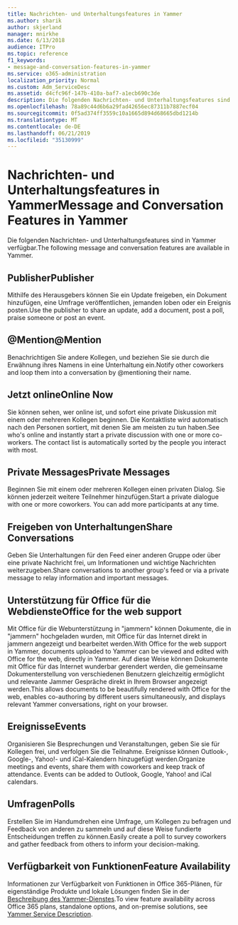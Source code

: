 ```yaml
---
title: Nachrichten- und Unterhaltungsfeatures in Yammer
ms.author: sharik
author: skjerland
manager: mnirkhe
ms.date: 6/13/2018
audience: ITPro
ms.topic: reference
f1_keywords:
- message-and-conversation-features-in-yammer
ms.service: o365-administration
localization_priority: Normal
ms.custom: Adm_ServiceDesc
ms.assetid: d4cfc96f-147b-410a-baf7-a1ecb690c3de
description: Die folgenden Nachrichten- und Unterhaltungsfeatures sind in Yammer verfügbar.
ms.openlocfilehash: 78a89c44d6b6a29fad42656ec87311b7887ecf04
ms.sourcegitcommit: 0f5ad374ff3559c10a1665d894d68665dbd1214b
ms.translationtype: MT
ms.contentlocale: de-DE
ms.lasthandoff: 06/21/2019
ms.locfileid: "35130999"
---
```

# <a name="message-and-conversation-features-in-yammer"></a><span data-ttu-id="0d000-103">Nachrichten- und Unterhaltungsfeatures in Yammer</span><span class="sxs-lookup"><span data-stu-id="0d000-103">Message and Conversation Features in Yammer</span></span>

<span data-ttu-id="0d000-104">Die folgenden Nachrichten- und Unterhaltungsfeatures sind in Yammer verfügbar.</span><span class="sxs-lookup"><span data-stu-id="0d000-104">The following message and conversation features are available in Yammer.</span></span>
  
## <a name="publisher"></a><span data-ttu-id="0d000-105">Publisher</span><span class="sxs-lookup"><span data-stu-id="0d000-105">Publisher</span></span>
<span data-ttu-id="0d000-106"><a name="bkmk_Publisher"> </a></span><span class="sxs-lookup"><span data-stu-id="0d000-106"></span></span>

<span data-ttu-id="0d000-107">Mithilfe des Herausgebers können Sie ein Update freigeben, ein Dokument hinzufügen, eine Umfrage veröffentlichen, jemanden loben oder ein Ereignis posten.</span><span class="sxs-lookup"><span data-stu-id="0d000-107">Use the publisher to share an update, add a document, post a poll, praise someone or post an event.</span></span>
  
## <a name="mention"></a><span data-ttu-id="0d000-108">@Mention</span><span class="sxs-lookup"><span data-stu-id="0d000-108">@Mention</span></span>
<span data-ttu-id="0d000-109"><a name="bkmk_AtMention"> </a></span><span class="sxs-lookup"><span data-stu-id="0d000-109"></span></span>

<span data-ttu-id="0d000-110">Benachrichtigen Sie andere Kollegen, und beziehen Sie sie durch die Erwähnung ihres Namens in eine Unterhaltung ein.</span><span class="sxs-lookup"><span data-stu-id="0d000-110">Notify other coworkers and loop them into a conversation by @mentioning their name.</span></span>
  
## <a name="online-now"></a><span data-ttu-id="0d000-111">Jetzt online</span><span class="sxs-lookup"><span data-stu-id="0d000-111">Online Now</span></span>
<span data-ttu-id="0d000-112"><a name="bkmk_OnlineNow"> </a></span><span class="sxs-lookup"><span data-stu-id="0d000-112"></span></span>

<span data-ttu-id="0d000-p101">Sie können sehen, wer online ist, und sofort eine private Diskussion mit einem oder mehreren Kollegen beginnen. Die Kontaktliste wird automatisch nach den Personen sortiert, mit denen Sie am meisten zu tun haben.</span><span class="sxs-lookup"><span data-stu-id="0d000-p101">See who's online and instantly start a private discussion with one or more co-workers. The contact list is automatically sorted by the people you interact with most.</span></span>
  
## <a name="private-messages"></a><span data-ttu-id="0d000-115">Private Messages</span><span class="sxs-lookup"><span data-stu-id="0d000-115">Private Messages</span></span>
<span data-ttu-id="0d000-116"><a name="bkmk_PrivateMessages"> </a></span><span class="sxs-lookup"><span data-stu-id="0d000-116"></span></span>

<span data-ttu-id="0d000-p102">Beginnen Sie mit einem oder mehreren Kollegen einen privaten Dialog. Sie können jederzeit weitere Teilnehmer hinzufügen.</span><span class="sxs-lookup"><span data-stu-id="0d000-p102">Start a private dialogue with one or more coworkers. You can add more participants at any time.</span></span>
  
## <a name="share-conversations"></a><span data-ttu-id="0d000-119">Freigeben von Unterhaltungen</span><span class="sxs-lookup"><span data-stu-id="0d000-119">Share Conversations</span></span>
<span data-ttu-id="0d000-120"><a name="bkmk_ShareConversations"> </a></span><span class="sxs-lookup"><span data-stu-id="0d000-120"></span></span>

<span data-ttu-id="0d000-121">Geben Sie Unterhaltungen für den Feed einer anderen Gruppe oder über eine private Nachricht frei, um Informationen und wichtige Nachrichten weiterzugeben.</span><span class="sxs-lookup"><span data-stu-id="0d000-121">Share conversations to another group's feed or via a private message to relay information and important messages.</span></span>
  
## <a name="office-for-the-web-support"></a><span data-ttu-id="0d000-122">Unterstützung für Office für die Webdienste</span><span class="sxs-lookup"><span data-stu-id="0d000-122">Office for the web support</span></span>
<span data-ttu-id="0d000-123"><a name="bkmk_ShareConversations"> </a></span><span class="sxs-lookup"><span data-stu-id="0d000-123"></span></span>

<span data-ttu-id="0d000-124">Mit Office für die Webunterstützung in "jammern" können Dokumente, die in "jammern" hochgeladen wurden, mit Office für das Internet direkt in jammern angezeigt und bearbeitet werden.</span><span class="sxs-lookup"><span data-stu-id="0d000-124">With Office for the web support in Yammer, documents uploaded to Yammer can be viewed and edited with Office for the web, directly in Yammer.</span></span> <span data-ttu-id="0d000-125">Auf diese Weise können Dokumente mit Office für das Internet wunderbar gerendert werden, die gemeinsame Dokumenterstellung von verschiedenen Benutzern gleichzeitig ermöglicht und relevante Jammer Gespräche direkt in Ihrem Browser angezeigt werden.</span><span class="sxs-lookup"><span data-stu-id="0d000-125">This allows documents to be beautifully rendered with Office for the web, enables co-authoring by different users simultaneously, and displays relevant Yammer conversations, right on your browser.</span></span>
  
## <a name="events"></a><span data-ttu-id="0d000-126">Ereignisse</span><span class="sxs-lookup"><span data-stu-id="0d000-126">Events</span></span>
<span data-ttu-id="0d000-127"><a name="bkmk_Events"> </a></span><span class="sxs-lookup"><span data-stu-id="0d000-127"></span></span>

<span data-ttu-id="0d000-p104">Organisieren Sie Besprechungen und Veranstaltungen, geben Sie sie für Kollegen frei, und verfolgen Sie die Teilnahme. Ereignisse können Outlook-, Google-, Yahoo!- und iCal-Kalendern hinzugefügt werden.</span><span class="sxs-lookup"><span data-stu-id="0d000-p104">Organize meetings and events, share them with coworkers and keep track of attendance. Events can be added to Outlook, Google, Yahoo! and iCal calendars.</span></span>
  
## <a name="polls"></a><span data-ttu-id="0d000-131">Umfragen</span><span class="sxs-lookup"><span data-stu-id="0d000-131">Polls</span></span>
<span data-ttu-id="0d000-132"><a name="bkmk_Polls"> </a></span><span class="sxs-lookup"><span data-stu-id="0d000-132"></span></span>

<span data-ttu-id="0d000-133">Erstellen Sie im Handumdrehen eine Umfrage, um Kollegen zu befragen und Feedback von anderen zu sammeln und auf diese Weise fundierte Entscheidungen treffen zu können.</span><span class="sxs-lookup"><span data-stu-id="0d000-133">Easily create a poll to survey coworkers and gather feedback from others to inform your decision-making.</span></span>
  
## <a name="feature-availability"></a><span data-ttu-id="0d000-134">Verfügbarkeit von Funktionen</span><span class="sxs-lookup"><span data-stu-id="0d000-134">Feature Availability</span></span>
<span data-ttu-id="0d000-135"><a name="bkmk_Polls"> </a></span><span class="sxs-lookup"><span data-stu-id="0d000-135"></span></span>

<span data-ttu-id="0d000-136">Informationen zur Verfügbarkeit von Funktionen in Office 365-Plänen, für eigenständige Produkte und lokale Lösungen finden Sie in der [Beschreibung des Yammer-Dienstes](yammer-service-description.md).</span><span class="sxs-lookup"><span data-stu-id="0d000-136">To view feature availability across Office 365 plans, standalone options, and on-premise solutions, see [Yammer Service Description](yammer-service-description.md).</span></span>
  

